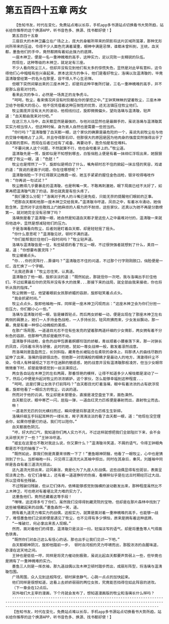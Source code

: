 # 第五百四十五章 两女
        【告知书友，时代在变化，免费站点难以长存，手机app多书源站点切换看书大势所趋，站长给你推荐的这个换源APP，听书音色多、换源、找书都好使！】
       第五百四十五章
       三座巨大的木神卫矗立在广场之上，庞大的身躯所带来的阴影将这片区域所笼罩，那种无形间所带来的压迫，令得不少人面色充满着凝重，眼神中满是忌惮，谁都未曾料到，王统，血天都，墨鱼他们的手中，竟然都拥有着如此强力的底牌。
       一座木神卫，便是一名一重神魄难的高手，这种实力，足以完败一支精锐的队伍。
       而现在，这种等级的木神卫，就足足有三座。
       不少人看向牧尘三人，但却并没有见到他们有太多的惊慌失色，显然是对此早有意料，这令得他们心中暗暗有些兴奋起来，原本这双方的争斗，他们是看好牧尘，洛璃以及温清璇的，毕竟温清璇曾经第一的名头在那里，容不得人不心生忌惮。
       但眼下突然间窜出来的三座木神卫，却是将这种平衡所打破，三名一重神魄难的高手，并不是那么容易对付的。
       看来此次的争斗，必然是一场真正的龙争虎斗。
       “呵呵，牧尘，看来情况并没有时刻都在你的掌控之中。”王钟笑眯眯的望着牧尘，三座木神卫给予他极大的信心，他不信凭借着这种压倒性的优势，还无法镇压住牧尘他们。
       牧尘面庞并没有太大的波动，他视线扫过，旋即微微偏头，望向洛璃与温清璇，轻声道：“血天都由我来对付吧。”
       在这三方人马中，血天都显然是最强的，与他对战显然也是最棘手的，虽说洛璃与温清璇其实实力相当惊人，但这种时候，身为男人自然也是需要一些担当的。
       “你行吗？”温清璇瞥了血天都一眼，这个家伙的确算是最危险的一个，虽说先前牧尘在与他的交锋中略微占了上风，并且夺得那石印，但那很大的原因是因为他肉身的强度突然强得出乎了血天都的意料，而现在后者已经有了戒备，再要动手，胜负怕是有些难料。
       “不要问男人这个问题，不然就算不行，他也会咬着牙上的。”牧尘道。
       温清璇先是一愣，旋即似是不知想到哪去，白皙俏脸上便是有着一抹绯红浮现出来，她狠狠的瞪了牧尘一眼，道：“色胚！”
       牧尘也是愕然了一下，旋即似是明白了什么，嘴角顿时忍不住的掀起一抹古怪的笑容，戏谑的道：“我说的是面子问题，你在往哪想呢？”
       温清璇俏脸一下子红得跟天边晚霞一般，她玉手紧紧的握住金色战枪，银牙咬得咯吱作响：“你再说一句试试？”
       牧尘瞧得几乎要暴走的温清璇，也是咧嘴一笑，不敢再刺激她，眼下局面已经不太好了，如果再把温清璇气跑了的话，那也就真是有些头疼了。
       “我们要怎么分配？”洛璃对于两人的斗嘴已是免疫，只能无奈的提醒他们眼前的正事。
       “把那血天都和他那一座木神卫交给我来。”温清璇冷哼道，凤目之中，有着冰冷涌动，她俏脸含煞，显然对于这些敢找上门她麻烦的人极为的不耐烦，这些家伙，还真以为她不再是分数榜第一，就对她完全没有忌惮了吗？
       洛璃倒是看了温清璇一眼，她自然是知道血天都才是这些人之中最难对付的，温清璇一来就将他选中，显然是想减轻他们的压力。
       于是洛璃看向牧尘，后者则是盯着血天都，却是轻轻摇了摇头。
       “你什么意思呢？”温清璇见状，顿时不满的道。
       “你们能帮我拦住他们一段时间吗？”牧尘轻声道。
       洛璃与温清璇皆是一怔，有些疑惑的看了牧尘一眼，不过很快强者就想到了什么，美目一凝，道：“你想要布置灵阵？”
       牧尘缓缓点头。
       “你...你的灵阵行..靠谱吗？”温清璇忍不住的问道，不过那个行字刚刚脱口，俏脸便是一红，连忙换了一个字眼。
       “比我还靠谱！”牧尘忍住笑，认真道。
       温清璇白了他一眼，旋即淡淡的道：“既然如此，那就信你一次吧，我与洛璃出手拦住他们，不过如果最后你的灵阵并没有多大的效果...那接下来的战局，就全部由我来接收，你也将听从我的指挥。”
       牧尘微微一怔，他望着眼前女孩那娇媚的容颜，旋即轻笑着点点头。
       “我会抓紧时间。”
       牧尘点点头，旋即他袖袍一挥，同样是一座木神卫闪现而出：“这座木神卫会为你们分担一些压力，你们都小心一些。”
       洛璃与温清璇对视一眼，皆是螓首轻点，而后两女娇躯一动，便是出现在了那座木神卫左右两侧的肩膀上，她们一人手持金色战枪，一人手持长剑，轻风吹拂而来，少女发丝飘动，那一幕，竟是有着一种惊心动魄般的美感。
       在那广场周围，一道道目光忍不住有些发亮的望着那两道纤细的少女倩影，两女拥有着不分秋色的容颜，但那种气质却是截然不动。
       温清璇手持战枪，金色的战甲包裹着婀娜玲珑的娇躯，青丝顺着小腰垂落下来，那一对狭长的凤目，闪烁着冷冽与骄傲，此时的她，犹如一尊女战神一般，散发着凛然战意。
       而洛璃则是盈盈而立，长剑斜指，藏青色长裙贴合在柔软的身体上，将那诱人的曲线尽数的延伸了出来，洛璃的容颜很出色，但她那一对琉璃般的眼睛才是最动人的地方，清澈得纤尘不染，令得人有种凝视之下忍不住迷醉的魅惑感，她的战意并没有温清璇那般凌厉，但当少女眼帘微微垂下时，却是能够感觉到一丝淡漠掠过。
       两女各自站在木神卫的左右两肩，那番惊艳的模样，让得不知道多少人喉咙都是滚动了一下，然后心中便是升起对牧尘的浓浓嫉妒，这个家伙，怎么能够幸福到这种程度...
       “呵呵，这是打算让女孩子打前阵吗？”血天都目光盯着洛璃，眼中有着浓浓的占有欲浮现着，旋即他看了一眼后方的牧尘，讥讽的道。
       然而对于他的讥讽，牧尘却是未曾理会，直接是凌空盘坐下来，面色漠然。
       血天都见状，眼中寒芒一闪，屈指一弹，一道血红灵力匹练便是暴射而出，直射牧尘而去。
       咻！
       一道凌厉无匹的剑光横扫而过，瞬间便是将那道灵力匹练生生斩碎。
       洛璃纤细玉手锊起耳畔的一缕长发，眸子清清淡淡的看了血天都一眼，道：“他现在没空理会你，如果你想要打的话，我们可以陪你。”
       血天都面色阴沉。
       “哼，好大的口气，我知道你们两人实力不凡，不过这样就想把我们全部阻拦下来，会不会太异想天开了一些？”王钟冷哼道。
       “姬玄在这里也不敢对我这么说，你又算什么？”温清璇冷笑道，不屑的语气，令得王钟眼角都是忍不住的抽搐了一下。
       “既然如此，那我们倒是真要来领教一下了！”墨鱼眼神阴翳，他看了一眼牧尘，心中也是猜测到了什么，当即袖袍一抖，只见得三道流光从其袖中掠出，同时在其身后，秦风，刘雄袖中同样是各自有着三道流光掠出。
       这九道流光掠出来，迎风暴涨，竟是化为了九座人形战偶，这些战偶显得有些斑驳，表面呈现淡青之色，在它们身躯上，还有着一道道狰狞的伤痕，看模样似乎是在远古时期经历过大战，所以显得有些残破。
       不过残破归残破，但从它们体内，依稀能够感觉到强横的波动散发出来，那种程度虽然比不上木神卫，可也绝对有着堪比灵力难的实力了。
       这墨鱼他们，竟然还藏着这等手段！
       “嘿嘿，这还得多亏了你们，虽然我们没得得到藏灵院的宝物，但却是在那片森林中找到了这些被埋藏起来的战偶。”墨鱼森然一笑，道。
       拥有着九道灵力难实力的战偶，这般实力，就算是面对着一重神魄难的高手，也能够一战了，难怪墨鱼他们之前即便是遇见了牧尘，也不见得有多少惧怕，原来是拥有着这种底牌。
       “一堆破烂，何必拿出来丢人现眼。”
       然而，面对着他们的得意，温清璇只是淡淡一扫，轻描淡写的语气，却是将墨鱼等人气得面色铁青。
       “既然你们对自己这么有信心的话，那也出手让我们见识一下吧。”
       血天都眼神阴沉，旋即他踏前一步， 顿时血河般的灵力呼啸而出，那股浓浓的血腥味道，弥漫在这天地之间。
       王钟也是低低一哼，同样是将灵力催动到极致，虽说比起血天都要声势弱上一些，但毕竟也是拥有了一重神魄难的实力。
       墨鱼三人则是一挥衣袖，那九道战偶以及木神卫顿时踏步而出，成扇形阵型，将洛璃与温清璇包围。
       广场周围，众人见到这般阵仗，顿时屏息静气，心跳一点点的加快起来。
       他们同样是很想知道，这看上去娇娇弱弱的两位女孩，究竟能否挡得住如此阵容的进攻。
       （下一章会在12点后。
       另外咱们大主宰的漫画，下个月就会发布了，想知道漫画版的牧尘和洛璃长什么样吗？
       -------------------------------------------------------------------------------------------------------------------------------------------------------------------------------------------------------------
       【告知书友，时代在变化，免费站点难以长存，手机app多书源站点切换看书大势所趋，站长给你推荐的这个换源APP，听书音色多、换源、找书都好使！】